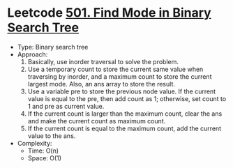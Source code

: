 # Leetcode [501. Find Mode in Binary Search Tree](https://leetcode.com/problems/find-mode-in-binary-search-tree/)
- Type: Binary search tree
- Approach:
	1. Basically, use inorder traversal to solve the problem.
	2. Use a temporary count to store the current same value when traversing by inorder, and a maximum count to store the current largest mode. Also, an ans array to store the result.
	3. Use a variable pre to store the previous node value. If the current value is equal to the pre, then add count as 1; otherwise, set count to 1 and pre as current value.
	4. If the current count is larger than the maximum count, clear the ans and make the current count as maximum count. 
	5. If the current count is equal to the maximum count, add the current value to the ans.
- Complexity:
	- Time: O(n)
	- Space: O(1)